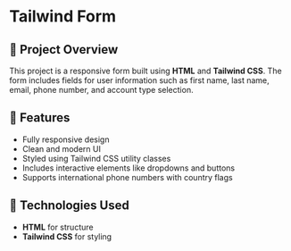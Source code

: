 # Tailwind Form

## 📌 Project Overview
This project is a responsive form built using **HTML** and **Tailwind CSS**. The form includes fields for user information such as first name, last name, email, phone number, and account type selection.

## 🎨 Features
- Fully responsive design
- Clean and modern UI
- Styled using Tailwind CSS utility classes
- Includes interactive elements like dropdowns and buttons
- Supports international phone numbers with country flags

## 🚀 Technologies Used
- **HTML** for structure
- **Tailwind CSS** for styling
